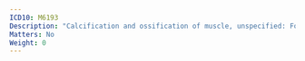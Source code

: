 ```yaml
---
ICD10: M6193
Description: "Calcification and ossification of muscle, unspecified: Forearm"
Matters: No
Weight: 0
---
```

